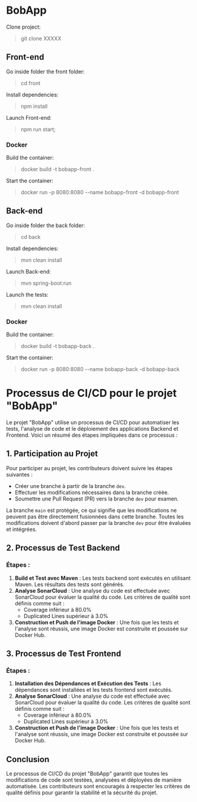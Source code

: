 # BobApp

Clone project:

> git clone XXXXX

## Front-end

Go inside folder the front folder:

> cd front

Install dependencies:

> npm install

Launch Front-end:

> npm run start;

### Docker

Build the container:

> docker build -t bobapp-front .

Start the container:

> docker run -p 8080:8080 --name bobapp-front -d bobapp-front

## Back-end

Go inside folder the back folder:

> cd back

Install dependencies:

> mvn clean install

Launch Back-end:

> mvn spring-boot:run

Launch the tests:

> mvn clean install

### Docker

Build the container:

> docker build -t bobapp-back .

Start the container:

> docker run -p 8080:8080 --name bobapp-back -d bobapp-back

# Processus de CI/CD pour le projet "BobApp"

Le projet "BobApp" utilise un processus de CI/CD pour automatiser les tests, l'analyse de code et le déploiement des applications Backend et Frontend. Voici un résumé des étapes impliquées dans ce processus :

## 1. Participation au Projet

Pour participer au projet, les contributeurs doivent suivre les étapes suivantes :

- Créer une branche à partir de la branche `dev`.
- Effectuer les modifications nécessaires dans la branche créée.
- Soumettre une Pull Request (PR) vers la branche `dev` pour examen.

La branche `main` est protégée, ce qui signifie que les modifications ne peuvent pas être directement fusionnées dans cette branche. Toutes les modifications doivent d'abord passer par la branche `dev` pour être évaluées et intégrées.

## 2. Processus de Test Backend

### Étapes :

1. **Build et Test avec Maven** : Les tests backend sont exécutés en utilisant Maven. Les résultats des tests sont générés.
2. **Analyse SonarCloud** : Une analyse du code est effectuée avec SonarCloud pour évaluer la qualité du code. Les critères de qualité sont définis comme suit :
   - Coverage inférieur à 80.0%
   - Duplicated Lines supérieur à 3.0%
3. **Construction et Push de l'image Docker** : Une fois que les tests et l'analyse sont réussis, une image Docker est construite et poussée sur Docker Hub.

## 3. Processus de Test Frontend

### Étapes :

1. **Installation des Dépendances et Exécution des Tests** : Les dépendances sont installées et les tests frontend sont exécutés.
2. **Analyse SonarCloud** : Une analyse du code est effectuée avec SonarCloud pour évaluer la qualité du code. Les critères de qualité sont définis comme suit :
   - Coverage inférieur à 80.0%
   - Duplicated Lines supérieur à 3.0%
3. **Construction et Push de l'image Docker** : Une fois que les tests et l'analyse sont réussis, une image Docker est construite et poussée sur Docker Hub.

## Conclusion

Le processus de CI/CD du projet "BobApp" garantit que toutes les modifications de code sont testées, analysées et déployées de manière automatisée. Les contributeurs sont encouragés à respecter les critères de qualité définis pour garantir la stabilité et la sécurité du projet.
